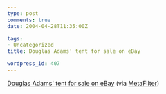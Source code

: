 ```yaml
---
type: post
comments: true
date: 2004-04-28T11:35:00Z

tags:
- Uncategorized
title: Douglas Adams' tent for sale on eBay

wordpress_id: 407
---
```


[Douglas Adams' tent for sale on eBay](http://cgi.ebay.com/ws/eBayISAPI.dll?ViewItem&category=1469&item=4206174742&rd=1) (via [MetaFilter](http://www.metafilter.com))
